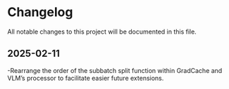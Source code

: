 # Changelog

All notable changes to this project will be documented in this file.

## 2025-02-11

-Rearrange the order of the subbatch split function within GradCache and VLM’s processor to facilitate easier future extensions.